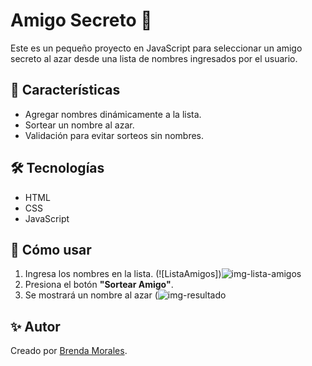 # Amigo Secreto 🎁
Este es un pequeño proyecto en JavaScript para seleccionar un amigo secreto al azar desde una lista de nombres ingresados por el usuario.

## 🚀 Características
- Agregar nombres dinámicamente a la lista.
- Sortear un nombre al azar.
- Validación para evitar sorteos sin nombres.

## 🛠 Tecnologías
- HTML
- CSS
- JavaScript

## 📌 Cómo usar
1. Ingresa los nombres en la lista.
   (![ListaAmigos])![img-lista-amigos](https://github.com/user-attachments/assets/2e331d58-0433-4470-9193-eb6a1a46a932)
2. Presiona el botón **"Sortear Amigo"**.
3. Se mostrará un nombre al azar
   (![img-resultado](https://github.com/user-attachments/assets/6fd9eeeb-1f4a-45f3-b677-0b76e99383fa)


## ✨ Autor
Creado por [Brenda Morales](https://github.com/BrendMA).

